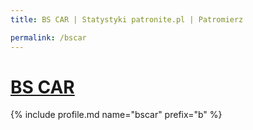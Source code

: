 ```yaml
---
title: BS CAR | Statystyki patronite.pl | Patromierz

permalink: /bscar
---
```


# [BS CAR](https://patronite.pl/bscar)

{% include profile.md name="bscar" prefix="b" %}
